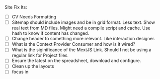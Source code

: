 Site Fix Its:

- [ ] CV Needs Formatting
- [ ] Sitemap should include images and be in grid format. Less text. Show real text from MD files. Might need a compile script and cache. Use hash to know if content has changed.
- [ ] Change header to something more relevant. Like interaction designer.
- [ ] What is the Context Provider Consumer and how is it wired?
- [ ] What is the siginificance of the MextJS Link. Should I not be using a regular link for Project files.
- [ ] Ensure the latest on the spreadsheet, download and configure.
- [ ] Clean up the layouts
- [ ] focus in
